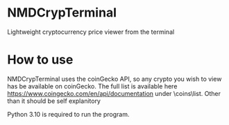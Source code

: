 # NMDCrypTerminal
Lightweight cryptocurrency price viewer from the terminal

# How to use
NMDCrypTerminal uses the coinGecko API, so any crypto you wish to view has be available on coinGecko. The full list is available here https://www.coingecko.com/en/api/documentation under \coins\list. Other than it should be self explanitory

Python 3.10 is required to run the program.
